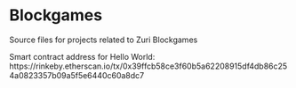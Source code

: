 # Blockgames
Source files for projects related to Zuri Blockgames
<p>Smart contract address for Hello World: https://rinkeby.etherscan.io/tx/0x39ffcb58ce3f60b5a62208915df4db86c254a0823357b09a5f5e6440c60a8dc7</p>
